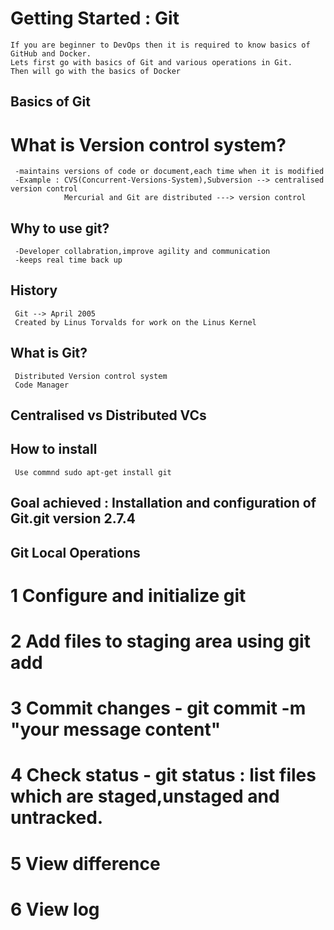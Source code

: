 # Getting Started : Git 
    If you are beginner to DevOps then it is required to know basics of GitHub and Docker.
    Lets first go with basics of Git and various operations in Git.
    Then will go with the basics of Docker
 

## Basics of Git

 # What is Version control system?
 
     -maintains versions of code or document,each time when it is modified
     -Example : CVS(Concurrent-Versions-System),Subversion --> centralised version control
                Mercurial and Git are distributed ---> version control
  
		
 ## Why to use git?
     -Developer collabration,improve agility and communication
     -keeps real time back up
     
 ## History
     Git --> April 2005
     Created by Linus Torvalds for work on the Linus Kernel 

 ## What is Git?
     Distributed Version control system
     Code Manager 

## Centralised vs Distributed VCs
 
## How to install
     Use commnd sudo apt-get install git
     
## Goal achieved : Installation and configuration of Git.git version 2.7.4


## Git Local Operations

  # 1 Configure and initialize git
  # 2 Add files to staging area using git add
  # 3 Commit changes - git commit -m "your message content"
  # 4 Check status - git status : list files which are staged,unstaged and untracked.
  # 5 View difference
  # 6 View log

